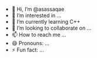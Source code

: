 - 👋 Hi, I’m @asassaqae
- 👀 I’m interested in ...
- 🌱 I’m currently learning C++
- 💞️ I’m looking to collaborate on ...
- 📫 How to reach me ...
- 😄 Pronouns: ...
- ⚡ Fun fact: ...

<!---
asassaqae/asassaqae is a ✨ special ✨ repository because its `README.md` (this file) appears on your GitHub profile.
You can click the Preview link to take a look at your changes.
--->
